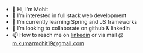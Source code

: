 - 👋 Hi, I’m Mohit
- 👀 I’m interested in full stack web development
- 🌱 I’m currently learning Spring and JS frameworks
- 💞️ I’m looking to collaborate on github & linkedin
- 📫 How to reach me on [linkedin](https://www.linkedin.com/in/kumarmohit19/) or via mail @ <a href="mailto:m.kumarmohit19@gmail.com" target="_blank">m.kumarmohit19@gmail.com</a>

<!---
kumarmohit19/kumarmohit19 is a ✨ special ✨ repository because its `README.md` (this file) appears on your GitHub profile.
You can click the Preview link to take a look at your changes.
--->
